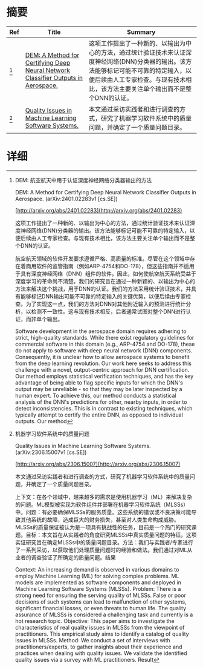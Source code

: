 # 摘要

| Ref | Title | Summary |
| --- | --- | --- |
| [^1] | [DEM: A Method for Certifying Deep Neural Network Classifier Outputs in Aerospace.](http://arxiv.org/abs/2401.02283) | 这项工作提出了一种新的、以输出为中心的方法，通过统计验证技术来认证深度神经网络(DNN)分类器的输出。该方法能够标记可能不可靠的特定输入，以便后续由人工专家检查。与现有技术相比，该方法主要关注单个输出而不是整个DNN的认证。 |
| [^2] | [Quality Issues in Machine Learning Software Systems.](http://arxiv.org/abs/2306.15007) | 本文通过采访实践者和进行调查的方式，研究了机器学习软件系统中的质量问题，并确定了一个质量问题目录。 |

# 详细

[^1]: DEM: 航空航天中用于认证深度神经网络分类器输出的方法

    DEM: A Method for Certifying Deep Neural Network Classifier Outputs in Aerospace. (arXiv:2401.02283v1 [cs.SE])

    [http://arxiv.org/abs/2401.02283](http://arxiv.org/abs/2401.02283)

    这项工作提出了一种新的、以输出为中心的方法，通过统计验证技术来认证深度神经网络(DNN)分类器的输出。该方法能够标记可能不可靠的特定输入，以便后续由人工专家检查。与现有技术相比，该方法主要关注单个输出而不是整个DNN的认证。

    

    航空航天领域的软件开发要求遵循严格、高质量的标准。尽管在这个领域中存在着商用软件的监管指南（例如ARP-4754和DO-178），但这些指南并不适用于具有深度神经网络（DNN）组件的软件。因此，如何使航空航天系统受益于深度学习的革命尚不清楚。我们的研究旨在通过一种新颖的、以输出为中心的方法来解决这个挑战，用于DNN的认证。我们的方法采用统计验证技术，并具有能够标记DNN输出可能不可靠的特定输入的关键优势，以便后续由专家检查。为了实现这一点，我们的方法对DNN对其他附近输入的预测进行统计分析，以检测不一致性。这与现有技术相反，后者通常试图对整个DNN进行认证，而非单个输出。

    Software development in the aerospace domain requires adhering to strict, high-quality standards. While there exist regulatory guidelines for commercial software in this domain (e.g., ARP-4754 and DO-178), these do not apply to software with deep neural network (DNN) components. Consequently, it is unclear how to allow aerospace systems to benefit from the deep learning revolution. Our work here seeks to address this challenge with a novel, output-centric approach for DNN certification. Our method employs statistical verification techniques, and has the key advantage of being able to flag specific inputs for which the DNN's output may be unreliable - so that they may be later inspected by a human expert. To achieve this, our method conducts a statistical analysis of the DNN's predictions for other, nearby inputs, in order to detect inconsistencies. This is in contrast to existing techniques, which typically attempt to certify the entire DNN, as opposed to individual outputs. Our method
    
[^2]: 机器学习软件系统中的质量问题

    Quality Issues in Machine Learning Software Systems. (arXiv:2306.15007v1 [cs.SE])

    [http://arxiv.org/abs/2306.15007](http://arxiv.org/abs/2306.15007)

    本文通过采访实践者和进行调查的方式，研究了机器学习软件系统中的质量问题，并确定了一个质量问题目录。

    

    上下文：在各个领域中，越来越多的需求是使用机器学习（ML）来解决复杂的问题。ML模型被实现为软件组件并部署在机器学习软件系统（MLSSs）中。问题：有必要确保MLSSs的服务质量。这些系统的错误或不良决策可能导致其他系统的故障，造成巨大的财务损失，甚至对人类生命构成威胁。 MLSSs的质量保证被认为是一项具有挑战性的任务，目前是一个热门的研究课题。目标：本文旨在从实践者的角度研究MLSSs中真实质量问题的特征。这项实证研究旨在确定MLSSs中的质量问题目录。方法：我们与实践者/专家进行了一系列采访，以获取他们处理质量问题时的经验和做法。我们通过对ML从业者的调查验证了所确定的质量问题。结果

    Context: An increasing demand is observed in various domains to employ Machine Learning (ML) for solving complex problems. ML models are implemented as software components and deployed in Machine Learning Software Systems (MLSSs). Problem: There is a strong need for ensuring the serving quality of MLSSs. False or poor decisions of such systems can lead to malfunction of other systems, significant financial losses, or even threats to human life. The quality assurance of MLSSs is considered a challenging task and currently is a hot research topic. Objective: This paper aims to investigate the characteristics of real quality issues in MLSSs from the viewpoint of practitioners. This empirical study aims to identify a catalog of quality issues in MLSSs. Method: We conduct a set of interviews with practitioners/experts, to gather insights about their experience and practices when dealing with quality issues. We validate the identified quality issues via a survey with ML practitioners. Result
    

